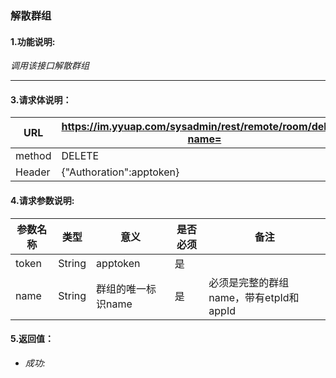 ### 解散群组

#### 1.功能说明:
*调用该接口解散群组*

***

#### 3.请求体说明：


|URL|https://im.yyuap.com/sysadmin/rest/remote/room/delete?name=|
|----|----|
|method|DELETE|
|Header|{"Authoration":apptoken}|

#### 4.请求参数说明:

|参数名称|类型|意义|是否必须|备注|
|----|----|----|----|----|
|token|String|apptoken|是|
|name|String|群组的唯一标识name|是|必须是完整的群组name，带有etpId和appId|

#### 5.返回值：

- *成功:*
